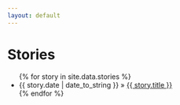 ```yaml
---
layout: default
---
```


<div id="home">
  <h1>Stories</h1>
  <ul class="stories">
    {% for story in site.data.stories %}
      <li><span>{{ story.date | date_to_string }}</span> &raquo; <a href="https://www.theguardian.com{{ story.link }}">{{ story.title }}</a></li>
    {% endfor %}
  </ul>
</div>